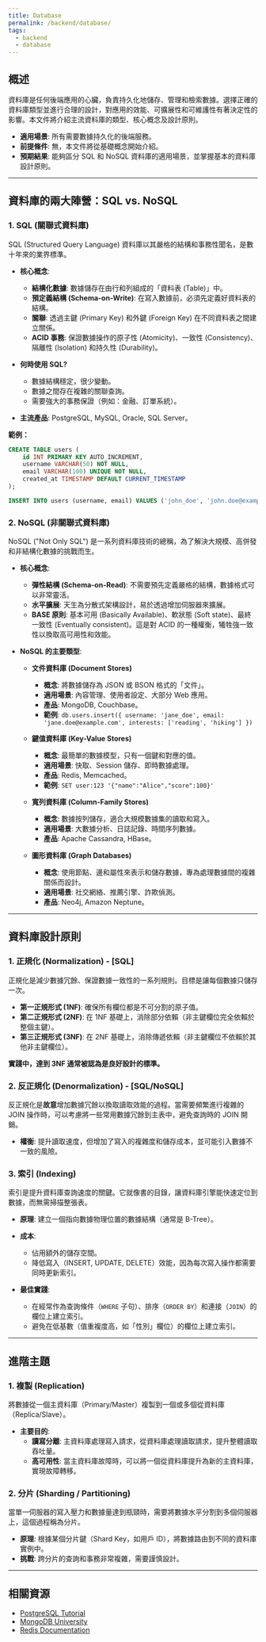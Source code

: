 ```yaml
---
title: Database
permalink: /backend/database/
tags:
  - backend
  - database
---
```


## 概述
資料庫是任何後端應用的心臟，負責持久化地儲存、管理和檢索數據。選擇正確的資料庫類型並進行合理的設計，對應用的效能、可擴展性和可維護性有著決定性的影響。本文件將介紹主流資料庫的類型、核心概念及設計原則。

- **適用場景**: 所有需要數據持久化的後端服務。
- **前提條件**: 無，本文件將從基礎概念開始介紹。
- **預期結果**: 能夠區分 SQL 和 NoSQL 資料庫的適用場景，並掌握基本的資料庫設計原則。

---

## 資料庫的兩大陣營：SQL vs. NoSQL

### 1. SQL (關聯式資料庫)

SQL (Structured Query Language) 資料庫以其嚴格的結構和事務性聞名，是數十年來的業界標準。

- **核心概念**:
  - **結構化數據**: 數據儲存在由行和列組成的「資料表 (Table)」中。
  - **預定義結構 (Schema-on-Write)**: 在寫入數據前，必須先定義好資料表的結構。
  - **關聯**: 透過主鍵 (Primary Key) 和外鍵 (Foreign Key) 在不同資料表之間建立關係。
  - **ACID 事務**: 保證數據操作的原子性 (Atomicity)、一致性 (Consistency)、隔離性 (Isolation) 和持久性 (Durability)。

- **何時使用 SQL?**
  - 數據結構穩定，很少變動。
  - 數據之間存在複雜的關聯查詢。
  - 需要強大的事務保證（例如：金融、訂單系統）。

- **主流產品**: PostgreSQL, MySQL, Oracle, SQL Server。

**範例：**
```sql
CREATE TABLE users (
    id INT PRIMARY KEY AUTO_INCREMENT,
    username VARCHAR(50) NOT NULL,
    email VARCHAR(100) UNIQUE NOT NULL,
    created_at TIMESTAMP DEFAULT CURRENT_TIMESTAMP
);

INSERT INTO users (username, email) VALUES ('john_doe', 'john.doe@example.com');
```

### 2. NoSQL (非關聯式資料庫)

NoSQL ("Not Only SQL") 是一系列資料庫技術的總稱，為了解決大規模、高併發和非結構化數據的挑戰而生。

- **核心概念**:
  - **彈性結構 (Schema-on-Read)**: 不需要預先定義嚴格的結構，數據格式可以非常靈活。
  - **水平擴展**: 天生為分散式架構設計，易於透過增加伺服器來擴展。
  - **BASE 原則**: 基本可用 (Basically Available)、軟狀態 (Soft state)、最終一致性 (Eventually consistent)。這是對 ACID 的一種權衡，犧牲強一致性以換取高可用性和效能。

- **NoSQL 的主要類型**:

  - **文件資料庫 (Document Stores)**
    - **概念**: 將數據儲存為 JSON 或 BSON 格式的「文件」。
    - **適用場景**: 內容管理、使用者設定、大部分 Web 應用。
    - **產品**: MongoDB, Couchbase。
    - **範例**: `db.users.insert({ username: 'jane_doe', email: 'jane.doe@example.com', interests: ['reading', 'hiking'] })`

  - **鍵值資料庫 (Key-Value Stores)**
    - **概念**: 最簡單的數據模型，只有一個鍵和對應的值。
    - **適用場景**: 快取、Session 儲存、即時數據處理。
    - **產品**: Redis, Memcached。
    - **範例**: `SET user:123 '{"name":"Alice","score":100}'`

  - **寬列資料庫 (Column-Family Stores)**
    - **概念**: 數據按列儲存，適合大規模數據集的讀取和寫入。
    - **適用場景**: 大數據分析、日誌記錄、時間序列數據。
    - **產品**: Apache Cassandra, HBase。

  - **圖形資料庫 (Graph Databases)**
    - **概念**: 使用節點、邊和屬性來表示和儲存數據，專為處理數據間的複雜關係而設計。
    - **適用場景**: 社交網絡、推薦引擎、詐欺偵測。
    - **產品**: Neo4j, Amazon Neptune。

---

## 資料庫設計原則

### 1. 正規化 (Normalization) - [SQL]

正規化是減少數據冗餘、保證數據一致性的一系列規則。目標是讓每個數據只儲存一次。

- **第一正規形式 (1NF)**: 確保所有欄位都是不可分割的原子值。
- **第二正規形式 (2NF)**: 在 1NF 基礎上，消除部分依賴（非主鍵欄位完全依賴於整個主鍵）。
- **第三正規形式 (3NF)**: 在 2NF 基礎上，消除傳遞依賴（非主鍵欄位不依賴於其他非主鍵欄位）。

**實踐中，達到 3NF 通常被認為是良好設計的標準。**

### 2. 反正規化 (Denormalization) - [SQL/NoSQL]

反正規化是**故意**增加數據冗餘以換取讀取效能的過程。當需要頻繁進行複雜的 JOIN 操作時，可以考慮將一些常用數據冗餘到主表中，避免查詢時的 JOIN 開銷。

- **權衡**: 提升讀取速度，但增加了寫入的複雜度和儲存成本，並可能引入數據不一致的風險。

### 3. 索引 (Indexing)

索引是提升資料庫查詢速度的關鍵。它就像書的目錄，讓資料庫引擎能快速定位到數據，而無需掃描整張表。

- **原理**: 建立一個指向數據物理位置的數據結構（通常是 B-Tree）。
- **成本**: 
  - 佔用額外的儲存空間。
  - 降低寫入（INSERT, UPDATE, DELETE）效能，因為每次寫入操作都需要同時更新索引。

- **最佳實踐**: 
  - 在經常作為查詢條件（`WHERE` 子句）、排序（`ORDER BY`）和連接（`JOIN`）的欄位上建立索引。
  - 避免在低基數（值重複度高，如「性別」欄位）的欄位上建立索引。

---

## 進階主題

### 1. 複製 (Replication)
將數據從一個主資料庫（Primary/Master）複製到一個或多個從資料庫（Replica/Slave）。

- **主要目的**:
  - **讀寫分離**: 主資料庫處理寫入請求，從資料庫處理讀取請求，提升整體讀取吞吐量。
  - **高可用性**: 當主資料庫故障時，可以將一個從資料庫提升為新的主資料庫，實現故障轉移。

### 2. 分片 (Sharding / Partitioning)
當單一伺服器的寫入壓力和數據量達到瓶頸時，需要將數據水平分割到多個伺服器上，這個過程稱為分片。

- **原理**: 根據某個分片鍵（Shard Key，如用戶 ID），將數據路由到不同的資料庫實例中。
- **挑戰**: 跨分片的查詢和事務非常複雜，需要謹慎設計。

---

## 相關資源
- [PostgreSQL Tutorial](https://www.postgresqltutorial.com/)
- [MongoDB University](https://university.mongodb.com/)
- [Redis Documentation](https://redis.io/documentation)